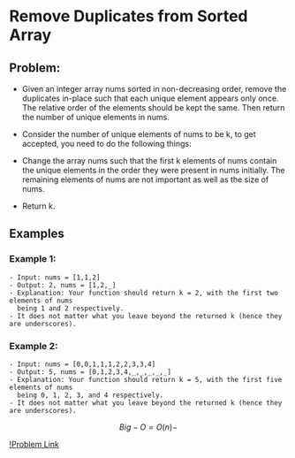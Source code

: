 # Remove Duplicates from Sorted Array

## Problem:

- Given an integer array nums sorted in non-decreasing order, remove the duplicates in-place such that each unique element
  appears only once. The relative order of the elements should be kept the same. Then return the number of unique elements in nums.

- Consider the number of unique elements of nums to be k, to get accepted, you need to do the following things:

- Change the array nums such that the first k elements of nums contain the unique elements in the order
  they were present in nums initially. The remaining elements of nums are not important as well as the size of nums.
- Return k.

## Examples

### Example 1:

    - Input: nums = [1,1,2]
    - Output: 2, nums = [1,2,_]
    - Explanation: Your function should return k = 2, with the first two elements of nums
      being 1 and 2 respectively.
    - It does not matter what you leave beyond the returned k (hence they are underscores).

### Example 2:

    - Input: nums = [0,0,1,1,1,2,2,3,3,4]
    - Output: 5, nums = [0,1,2,3,4,_,_,_,_,_]
    - Explanation: Your function should return k = 5, with the first five elements of nums
      being 0, 1, 2, 3, and 4 respectively.
    - It does not matter what you leave beyond the returned k (hence they are underscores).

$$Big-O = O(n) - $$

[!Problem Link](https://leetcode.com/problems/remove-duplicates-from-sorted-array/)
